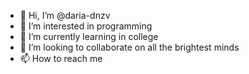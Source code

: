 - 👋 Hi, I’m @daria-dnzv
- 👀 I’m interested in programming
- 🌱 I’m currently learning in college
- 💞️ I’m looking to collaborate on all the brightest minds
- 📫 How to reach me 

<!---
daria-dnzv/daria-dnzv is a ✨ special ✨ repository because its `README.md` (this file) appears on your GitHub profile.
You can click the Preview link to take a look at your changes.
--->
